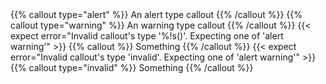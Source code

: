 ---
---

<test name="should render successfully with alert">
  {{% callout type="alert" %}}
  An alert type callout
  {{% /callout %}}
</test>

<test name="should render successfully with warning">
  {{% callout type="warning" %}}
  An warning type callout
  {{% /callout %}}
</test>


<test name="should throw error when missing type parameter">
  {{< expect error="Invalid callout's type '%!s(<nil>)'. Expecting one of 'alert warning'" >}}
  {{% callout %}}
  Something
  {{% /callout %}}
</test>

<test name="should throw error when invalid type">
  {{< expect error="Invalid callout's type 'invalid'. Expecting one of 'alert warning'" >}}
  {{% callout type="invalid" %}}
  Something
  {{% /callout %}}
</test>